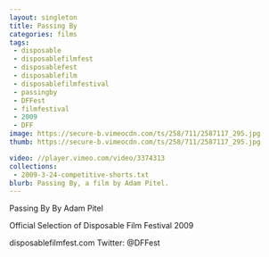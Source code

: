 ```yaml
---
layout: singleton
title: Passing By
categories: films
tags:
 - disposable
 - disposablefilmfest
 - disposablefest
 - disposablefilm
 - disposablefilmfestival
 - passingby
 - DFFest
 - filmfestival
 - 2009
 - DFF
image: https://secure-b.vimeocdn.com/ts/258/711/2587117_295.jpg
thumb: https://secure-b.vimeocdn.com/ts/258/711/2587117_295.jpg

video: //player.vimeo.com/video/3374313
collections:
 - 2009-3-24-competitive-shorts.txt
blurb: Passing By, a film by Adam Pitel.
---
```


Passing By
By Adam Pitel

Official Selection of Disposable Film Festival 2009

disposablefilmfest.com
Twitter: @DFFest
